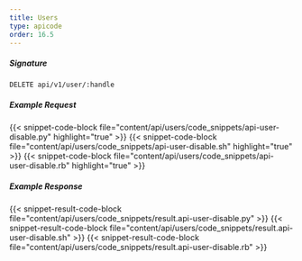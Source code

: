 ```yaml
---
title: Users
type: apicode
order: 16.5
---
```


##### Signature
`DELETE api/v1/user/:handle`
##### Example Request
{{< snippet-code-block file="content/api/users/code_snippets/api-user-disable.py" highlight="true" >}}
{{< snippet-code-block file="content/api/users/code_snippets/api-user-disable.sh" highlight="true" >}}
{{< snippet-code-block file="content/api/users/code_snippets/api-user-disable.rb" highlight="true" >}}
##### Example Response
{{< snippet-result-code-block file="content/api/users/code_snippets/result.api-user-disable.py" >}}
{{< snippet-result-code-block file="content/api/users/code_snippets/result.api-user-disable.sh" >}}
{{< snippet-result-code-block file="content/api/users/code_snippets/result.api-user-disable.rb" >}}